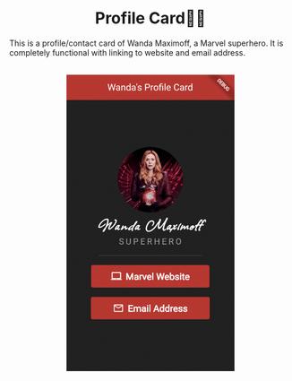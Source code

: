 <h1 align="center">Profile Card👸🏻</h1>
This is a profile/contact card of Wanda Maximoff, a Marvel superhero. It is completely functional with linking to website and email address.
<br/>
<br/>
<p align="center">
<img src="./assets/ss.png" alt="drawing" width="300"/>
</p>
